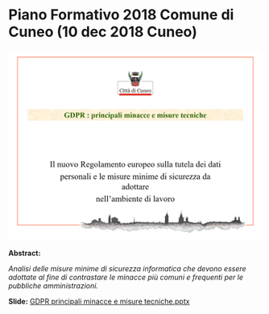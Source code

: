 # Piano Formativo 2018 Comune di Cuneo (10 dec 2018 Cuneo)

![](ComuneCuneo-2018-12-10.png)

__Abstract:__

*Analisi delle misure minime di sicurezza informatica che devono essere adottate al fine di contrastare le minacce più comuni e frequenti per le pubbliche amministrazioni.*

__Slide:__ [GDPR principali minacce e misure tecniche.pptx](GDPR%20%20principali%20minacce%20e%20misure%20tecniche.pptx)

